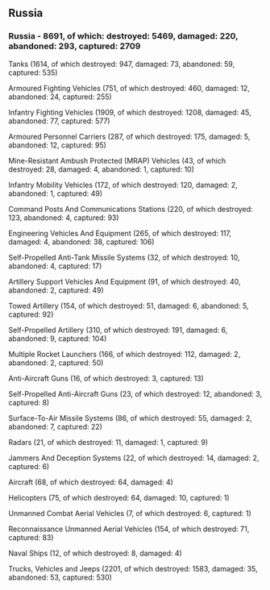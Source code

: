 
 
 ## Russia
 
 ### Russia - 8691, of which: destroyed: 5469, damaged: 220, abandoned: 293, captured: 2709

 

 

 Tanks (1614, of which destroyed: 947, damaged: 73, abandoned: 59, captured: 535)

 Armoured Fighting Vehicles (751, of which destroyed: 460, damaged: 12, abandoned: 24, captured: 255)

 Infantry Fighting Vehicles (1909, of which destroyed: 1208, damaged: 45, abandoned: 77, captured: 577)

 Armoured Personnel Carriers (287, of which destroyed: 175, damaged: 5, abandoned: 12, captured: 95)

 Mine-Resistant Ambush Protected (MRAP) Vehicles (43, of which destroyed: 28, damaged: 4, abandoned: 1, captured: 10)

 Infantry Mobility Vehicles (172, of which destroyed: 120, damaged: 2, abandoned: 1, captured: 49)

 Command Posts And Communications Stations (220, of which destroyed: 123, abandoned: 4, captured: 93)

 Engineering Vehicles And Equipment (265, of which destroyed: 117, damaged: 4, abandoned: 38, captured: 106)

 Self-Propelled Anti-Tank Missile Systems (32, of which destroyed: 10, abandoned: 4, captured: 17)

 Artillery Support Vehicles And Equipment (91, of which destroyed: 40, abandoned: 2, captured: 49)

 Towed Artillery (154, of which destroyed: 51, damaged: 6, abandoned: 5, captured: 92)

 Self-Propelled Artillery (310, of which destroyed: 191, damaged: 6, abandoned: 9, captured: 104)

 Multiple Rocket Launchers (166, of which destroyed: 112, damaged: 2, abandoned: 2, captured: 50)

 Anti-Aircraft Guns (16, of which destroyed: 3, captured: 13)

 Self-Propelled Anti-Aircraft Guns (23, of which destroyed: 12, abandoned: 3, captured: 8)

 Surface-To-Air Missile Systems (86, of which destroyed: 55, damaged: 2, abandoned: 7, captured: 22)

 Radars (21, of which destroyed: 11, damaged: 1, captured: 9)

 Jammers And Deception Systems (22, of which destroyed: 14, damaged: 2, captured: 6)

 Aircraft (68, of which destroyed: 64, damaged: 4)

 Helicopters (75, of which destroyed: 64, damaged: 10, captured: 1)

 Unmanned Combat Aerial Vehicles (7, of which destroyed: 6, captured: 1)

 Reconnaissance Unmanned Aerial Vehicles (154, of which destroyed: 71, captured: 83)

 Naval Ships (12, of which destroyed: 8, damaged: 4)

 Trucks, Vehicles and Jeeps (2201, of which destroyed: 1583, damaged: 35, abandoned: 53, captured: 530)

